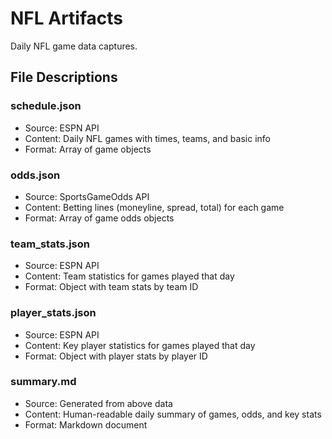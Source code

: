 # NFL Artifacts

Daily NFL game data captures.

## File Descriptions

### schedule.json
- Source: ESPN API
- Content: Daily NFL games with times, teams, and basic info
- Format: Array of game objects

### odds.json
- Source: SportsGameOdds API
- Content: Betting lines (moneyline, spread, total) for each game
- Format: Array of game odds objects

### team_stats.json
- Source: ESPN API
- Content: Team statistics for games played that day
- Format: Object with team stats by team ID

### player_stats.json
- Source: ESPN API
- Content: Key player statistics for games played that day
- Format: Object with player stats by player ID

### summary.md
- Source: Generated from above data
- Content: Human-readable daily summary of games, odds, and key stats
- Format: Markdown document